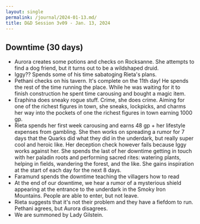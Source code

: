 ```yaml
---
layout: single
permalink: /journal/2024-01-13.md/
title: D&D Session 3v09 - Jan. 13, 2024
---
```


## Downtime (30 days)

- Aurora creates some potions and checks on Rocksanne. She attempts to find a dog friend, but it turns out to be a wildshaped druid.
- Iggy?? Spends some of his time sabatoging Rieta's plans.
- Pethani checks on his tavern. It's complete on the 11th day! He spends the rest of the time running the place. While he was waiting for it to finish construction he spent time carousing and bought a magic item.
- Eraphina does sneaky rogue stuff. Crime, she does crime. Aiming for one of the richest figures in town, she sneaks, lockpicks, and charms her way into the pockets of one the richest figures in town earning 1000 gp.
- Rieta spends her first week carousing and earns 48 gp + her lifestyle expenses from gambling. She then works on spreading a rumor for 7 days that the Quarks did what they did in the underdark, but really super cool and heroic like. Her deception check however fails because Iggy works against her. She spends the last of her downtime getting in touch with her paladin roots and performing sacred rites: watering plants, helping in fields, wandering the forest, and the like. She gains inspiration at the start of each day for the next 8 days.
- Faramund spends the downtime teaching the villagers how to read
- At the end of our downtime, we hear a rumor of a mysterious shield appearing at the entrance to the underdark in the Smoky Iron Mountains. People are able to enter, but not leave.
- Rieta suggests that it's not their problem and they have a fiefdom to run. Pethani agrees, but Aurora disagrees.
- We are summoned by Lady Gilstein.
